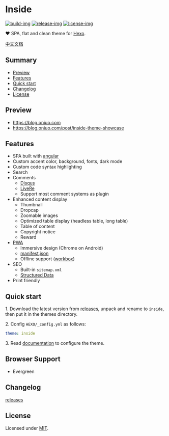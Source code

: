 # Inside

[![build-img]][travis] [![release-img]][releases] [![license-img]](LICENSE)

❤️ SPA, flat and clean theme for [Hexo].

[中文文档](README_zh-Hans.md)

## Summary

- [Preview](#preview)
- [Features](#features)
- [Quick start](#quick-start)
- [Changelog](#changelog)
- [License](#license)

## Preview

- https://blog.oniuo.com
- https://blog.oniuo.com/post/inside-theme-showcase

## Features

- SPA built with [angular]
- Custom accent color, background, fonts, dark mode
- Custom code syntax highlighting
- Search
- Comments
  - [Disqus]
  - [LiveRe]
  - Support most comment systems as plugin
- Enhanced content display
  - Thumbnail
  - Dropcap
  - Zoomable images
  - Optimized table display (headless table, long table)
  - Table of content
  - Copyright notice
  - Reward
- [PWA]
  - Immersive design (Chrome on Android)
  - [manifest.json]
  - Offline support ([workbox])
- SEO
  - Built-in `sitemap.xml`
  - [Structured Data]
- Print friendly

## Quick start

1\. Download the latest version from [releases], unpack and rename to `inside`, then put it in the themes directory.

2\. Config `HEXO/_config.yml` as follows:

```yml
theme: inside
```

3\. Read [documentation] to configure the theme.

## Browser Support

- Evergreen

## Changelog

[releases]

## License

Licensed under [MIT](LICENSE).

[build-img]: https://img.shields.io/travis/ikeq/hexo-theme-inside.svg?longCache=true&style=flat-square
[release-img]: https://img.shields.io/github/release/ikeq/hexo-theme-inside.svg?longCache=true&style=flat-square
[license-img]: https://img.shields.io/github/license/ikeq/hexo-theme-inside.svg?longCache=true&style=flat-square

[angular]: https://angular.io
[hexo]: https://hexo.io/
[PWA]: https://developers.google.com/web/progressive-web-apps
[manifest.json]: https://developers.google.com/web/fundamentals/web-app-manifest/
[workbox]: https://developers.google.com/web/tools/workbox/
[Structured Data]: https://developers.google.com/search/docs/guides/intro-structured-data
[disqus]: https://disqus.com
[livere]: https://livere.com
[releases]: https://github.com/ikeq/hexo-theme-inside/releases
[travis]: https://travis-ci.org/ikeq/hexo-theme-inside
[documentation]: https://blog.oniuo.com/theme-inside
